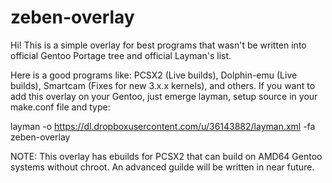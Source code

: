 zeben-overlay
=============
Hi! This is a simple overlay for best programs that wasn't be written into 
official Gentoo Portage tree and official Layman's list.

Here is a good programs like: PCSX2 (Live builds), Dolphin-emu (Live builds), Smartcam (Fixes for new 3.x.x 
kernels), and others.
If you want to add this overlay on your Gentoo, just emerge layman, setup source 
in your make.conf file and type:

layman -o https://dl.dropboxusercontent.com/u/36143882/layman.xml -fa zeben-overlay

NOTE: This overlay has ebuilds for PCSX2 that can build on AMD64 Gentoo systems without chroot.
An advanced guilde will be written in near future.
